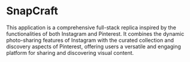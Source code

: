 # SnapCraft
This application is a comprehensive full-stack replica inspired by the functionalities of both Instagram and Pinterest. It combines the dynamic photo-sharing features of Instagram with the curated collection and discovery aspects of Pinterest, offering users a versatile and engaging platform for sharing and discovering visual content.
